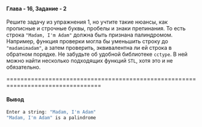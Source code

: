 #### Глава - 16, Задание - 2 ####

Решите задачу из упражнения 1, но учтите такие нюансы, как прописные и
строчные буквы, пробелы и знаки препинания. То есть строка ```"Madam, I'm Adam"```
должна быть признана палиндромом. Например, функция проверки могла бы
уменьшить строку до ```"madamimadam"```, а затем проверить, эквивалентна ли ей
строка в обратном порядке. Не забудьте об удобной библиотеке ```cctype```. В ней
можно найти несколько подходящих функций ```STL```, хотя это и не обязательно.

=================================================================================
#### Вывод ####
```objectivec
Enter a string: "Madam, I'm Adam"
"Madam, I'm Adam" is a palindrome
```